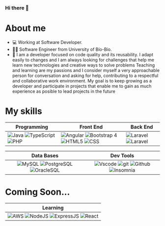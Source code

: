### Hi there 👋

# About me 
- 💻 Working at Software Developer.
- 👨‍🎓 Software Engineer from University of Bío-Bío.
- 🌱 I am a developer focused on code quality and its reusability. I adapt easily to changes and I am always looking for challenges that help me learn new technologies and creative ways to solve problems
Teaching and learning are my passions and I consider myself a very approachable person for conversation and asking for help, contributing to a respectful and collaborative work environment. 
My goal is to keep growing as a developer and participate in projects that enable me to gain as much experience as posible to lead projects in the future

# My skills
| **Programming** |**Front End** |**Back End**|
|---|---|---|
|![Java](https://img.shields.io/badge/Java-ED8B00?style=for-the-badge&logo=openjdk&logoColor=white) ![TypeScript](https://img.shields.io/badge/typescript-%23007ACC.svg?style=for-the-badge&logo=typescript&logoColor=white)  ![PHP](https://img.shields.io/badge/PHP-7A86B8?style=for-the-badge&logo=PHP&logoColor=white)| ![Angular](https://img.shields.io/badge/Angular-DD0031?style=for-the-badge&logo=angular&logoColor=white) ![Bootstrap 4](https://img.shields.io/badge/Bootstrap_4-purple?style=for-the-badge&logo=bootstrap&logoColor=white) ![HTML5](https://img.shields.io/badge/HTML5-E34F26?style=for-the-badge&logo=html5&logoColor=white) ![CSS](https://img.shields.io/badge/CSS3-1572B6?style=for-the-badge&logo=css3&logoColor=white) | ![Laravel](https://img.shields.io/badge/Laravel-FF2D20?style=for-the-badge&logo=laravel&logoColor=white) ![Laravel](https://img.shields.io/badge/Spring_Boot-F2F4F9?style=for-the-badge&logo=spring-boot)|

| **Data Bases** | **Dev Tools** |
| :---: | :---: |
|![MySQL](	https://img.shields.io/badge/MySQL-005C84?style=for-the-badge&logo=mysql&logoColor=white) ![PostgreSQL](https://img.shields.io/badge/PostgreSQL-316192?style=for-the-badge&logo=postgresql&logoColor=white)  ![OracleSQL](https://img.shields.io/badge/OracleSQL-orange?style=for-the-badge&logo=Oracle&logoColor=white) | ![Vscode](https://img.shields.io/badge/VSCode-0078D4?style=for-the-badge&logo=visual%20studio%20code&logoColor=white) ![git](	https://img.shields.io/badge/GIT-E44C30?style=for-the-badge&logo=git&logoColor=white) ![Github](https://img.shields.io/badge/Github-black?style=for-the-badge&logo=Github&logoColor=white) ![Insomnia](https://img.shields.io/badge/Insomnia-4000BF?style=for-the-badge&logo=Insomnia&logoColor=white)

# Coming Soon...
| **Learning** |
| :---: 
| ![AWS](https://img.shields.io/badge/Amazon_Web_Services-232F3E?style=for-the-badge&logo=AmazonAWS&logoColor=FF9900)  ![NodeJS](https://img.shields.io/badge/Node.js-339933?style=for-the-badge&logo=nodedotjs&logoColor=white) ![ExpressJS](https://img.shields.io/badge/Express.js-000000?style=for-the-badge&logo=express&logoColor=white) ![React](https://img.shields.io/badge/React-20232A?style=for-the-badge&logo=react&logoColor=61DAFB) 
